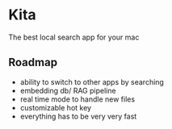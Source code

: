 # Kita

The best local search app for your mac

## Roadmap

- ability to switch to other apps by searching
- embedding db/ RAG pipeline
- real time mode to handle new files
- customizable hot key
- everything has to be very very fast
